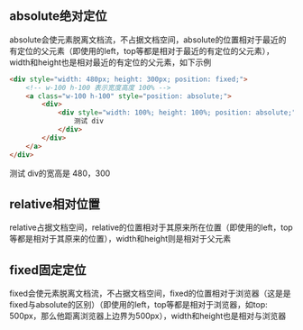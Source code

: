 ## absolute绝对定位
absolute会使元素脱离文档流，不占据文档空间，absolute的位置相对于最近的有定位的父元素（即使用的left，top等都是相对于最近的有定位的父元素），width和height也是相对最近的有定位的父元素，如下示例
```html
<div style="width: 480px; height: 300px; position: fixed;">
    <!-- w-100 h-100 表示宽度高度 100% -->
    <a class="w-100 h-100" style="position: absolute;">
        <div>
            <div style="width: 100%; height: 100%; position: absolute;">
                测试 div
            </div>
        </div>
    </a>
</div>
```
测试 div的宽高是 480，300

## relative相对位置
relative占据文档空间，relative的位置相对于其原来所在位置（即使用的left，top等都是相对于其原来的位置），width和height则是相对于父元素

## fixed固定定位
fixed会使元素脱离文档流，不占据文档空间，fixed的位置相对于浏览器（这是是fixed与absolute的区别）（即使用的left，top等都是相对于浏览器，如top: 500px，那么他距离浏览器上边界为500px），width和height也是相对与浏览器